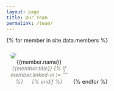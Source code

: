 ```yaml
---
layout: page
title: Our Team
permalink: /team/
---
```


<style type="text/css">
	.teamImage {
		padding: 10px;
		width: 30%;
		display: inline-block;
	}
	.profile {
		text-align: center;
	}
</style>

<script>
  (function(i,s,o,g,r,a,m){i['GoogleAnalyticsObject']=r;i[r]=i[r]||function(){
  (i[r].q=i[r].q||[]).push(arguments)},i[r].l=1*new Date();a=s.createElement(o),
  m=s.getElementsByTagName(o)[0];a.async=1;a.src=g;m.parentNode.insertBefore(a,m)
  })(window,document,'script','https://www.google-analytics.com/analytics.js','ga');

  ga('create', 'UA-91132149-1', 'auto');
  ga('send', 'pageview');

</script>

{% for member in site.data.members %}
  <div class="teamImage">
    <img style="border-radius: 50%" src="{{site.url}}/images/team/{{member.image}}">
    <div class="profile">
		<span>{{member.name}}</span><br>
		<span style="font-style: italic; color: #82827A">
			{{member.title}}
			{% if member.linked-in != "" %}
				<a href="{{member.linked-in}}"><img style="width: 15px; height: 15px" src="{{site.url}}/images/linked-in-logo.png"></a>
			{% endif %}
		</span>
    </div>
  </div>
{% endfor %}
